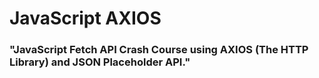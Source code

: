 # JavaScript AXIOS

### "JavaScript Fetch API Crash Course using AXIOS (The HTTP Library) and JSON Placeholder API."

